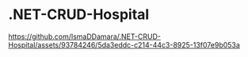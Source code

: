 # .NET-CRUD-Hospital

https://github.com/IsmaDDamara/.NET-CRUD-Hospital/assets/93784246/5da3eddc-c214-44c3-8925-13f07e9b053a

